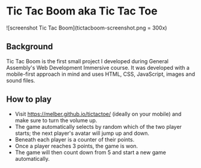 # Tic Tac Boom aka Tic Tac Toe
![screenshot Tic Tac Boom](tictacboom-screenshot.png = 300x)

## Background
Tic Tac Boom is the first small project I developed during General Assembly's Web Development Immersive course.
It was developed with a mobile-first approach in mind and uses HTML, CSS, JavaScript, images and sound files.

## How to play
- Visit https://melber.github.io/tictactoe/ (ideally on your mobile) and make sure to turn the volume up.
- The game automatically selects by random which of the two player starts; the next player's avatar will jump up and down.
- Beneath each player is a counter of their points.
- Once a player reaches 3 points, the game is won.
- The game will then count down from 5 and start a new game automatically.

